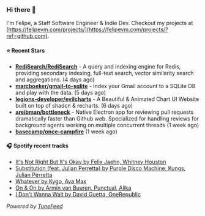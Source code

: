 ### Hi there 👋

I'm Felipe, a Staff Software Engineer & Indie Dev. Checkout my projects at [https://felipevm.com/projects/](https://felipevm.com/projects/?ref=github.com).

#### ⭐ Recent Stars
- **[RediSearch/RediSearch](https://github.com/RediSearch/RediSearch)** - A query and indexing engine for Redis, providing secondary indexing, full-text search, vector similarity search and aggregations. (4 days ago)
- **[marcboeker/gmail-to-sqlite](https://github.com/marcboeker/gmail-to-sqlite)** - Index your Gmail account to a SQLite DB and play with the data. (5 days ago)
- **[legions-developer/evilcharts](https://github.com/legions-developer/evilcharts)** - A Beautiful &amp; Animated Chart UI Website built on top of shadcn &amp; recharts. (6 days ago)
- **[areibman/bottleneck](https://github.com/areibman/bottleneck)** - Native Electron app for reviewing pull requests dramatically faster than Github web. Specialized for handling reviews for background agents working on multiple concurrent threads (1 week ago)
- **[basecamp/once-campfire](https://github.com/basecamp/once-campfire)** (1 week ago)

#### 🎧 Spotify recent tracks
- [It&#39;s Not Right But It&#39;s Okay by Felix Jaehn, Whitney Houston](https://open.spotify.com/track/1MTCiRbvPK93YY6LNIeEbc)
- [Substitution (feat. Julian Perretta) by Purple Disco Machine, Kungs, Julian Perretta](https://open.spotify.com/track/6BjG4NirMgJfC6QAvbfBNG)
- [Whatever by Kygo, Ava Max](https://open.spotify.com/track/0LMwmV37RCmBO2so0szAFs)
- [On &amp; On by Armin van Buuren, Punctual, Alika](https://open.spotify.com/track/19bua05ITWjFrk9iGxOA7r)
- [I Don&#39;t Wanna Wait by David Guetta, OneRepublic](https://open.spotify.com/track/331l3xABO0HMr1Kkyh2LZq)

_Powered by [TuneFeed](https://tunefeed.app?ref=github.com)_
